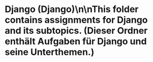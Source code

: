 # Django (Django)\n\nThis folder contains assignments for Django and its subtopics. (Dieser Ordner enthält Aufgaben für Django und seine Unterthemen.)
